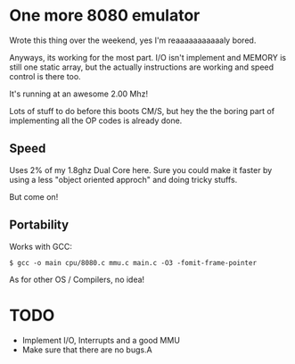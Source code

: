# One more 8080 emulator

Wrote this thing over the weekend, yes I'm reaaaaaaaaaaaly bored.

Anyways, its working for the most part. I/O isn't implement and MEMORY 
is still one static array, but the actually instructions are working 
and speed control is there too. 

It's running at an awesome 2.00 Mhz!

Lots of stuff to do before this boots CM/S, but hey the the boring part 
of implementing all the OP codes is already done.

## Speed

Uses 2% of my 1.8ghz Dual Core here. Sure you could make it faster by 
using a less "object oriented approch" and doing tricky stuffs.

But come on!

## Portability

Works with GCC:

    $ gcc -o main cpu/8080.c mmu.c main.c -O3 -fomit-frame-pointer

As for other OS / Compilers, no idea!

# TODO

- Implement I/O, Interrupts and a good MMU
- Make sure that there are no bugs.A

